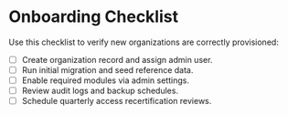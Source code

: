 # Onboarding Checklist

Use this checklist to verify new organizations are correctly provisioned:

- [ ] Create organization record and assign admin user.
- [ ] Run initial migration and seed reference data.
- [ ] Enable required modules via admin settings.
- [ ] Review audit logs and backup schedules.
- [ ] Schedule quarterly access recertification reviews.
